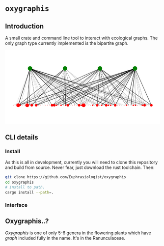 # `oxygraphis`

## Introduction

A small crate and command line tool to interact with ecological graphs. The only graph type currently implemented is the bipartite graph.

<img src="./euphrasia_hp.svg">

## CLI details

### Install

As this is all in development, currently you will need to clone this repository and build from source. Never fear, just download the rust toolchain. Then:

```bash
git clone https://github.com/Euphrasiologist/oxygraphis
cd oxygraphis
# install to path.
cargo install --path=.
```

### Interface



## Oxygraphis..?

*Oxygraphis* is one of only 5-6 genera in the flowering plants which have *graph* included fully in the name. It's in the Ranunculaceae.
